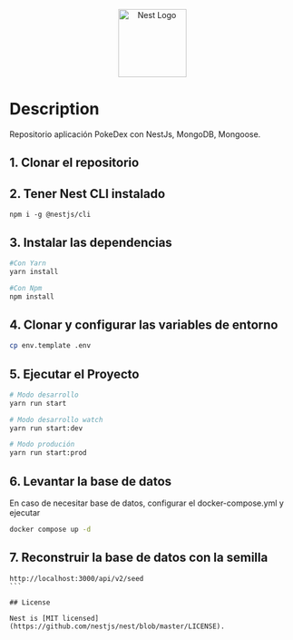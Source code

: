<p align="center">
  <a href="http://nestjs.com/" target="blank"><img src="https://nestjs.com/img/logo-small.svg" width="120" alt="Nest Logo" /></a>
</p>

# Description

Repositorio aplicación PokeDex con NestJs, MongoDB, Mongoose.

## 1. Clonar el repositorio

## 2. Tener Nest CLI instalado

```
npm i -g @nestjs/cli
```

## 3. Instalar las dependencias

```bash
#Con Yarn
yarn install

#Con Npm
npm install
```

## 4. Clonar y configurar las variables de entorno

```bash
cp env.template .env
```

## 5. Ejecutar el Proyecto

```bash
# Modo desarrollo
yarn run start

# Modo desarrollo watch
yarn run start:dev

# Modo produción
yarn run start:prod
```

## 6. Levantar la base de datos

En caso de necesitar base de datos, configurar el docker-compose.yml y ejecutar

```bash
docker compose up -d
```

## 7. Reconstruir la base de datos con la semilla 
````
http://localhost:3000/api/v2/seed
```

## License

Nest is [MIT licensed](https://github.com/nestjs/nest/blob/master/LICENSE).
